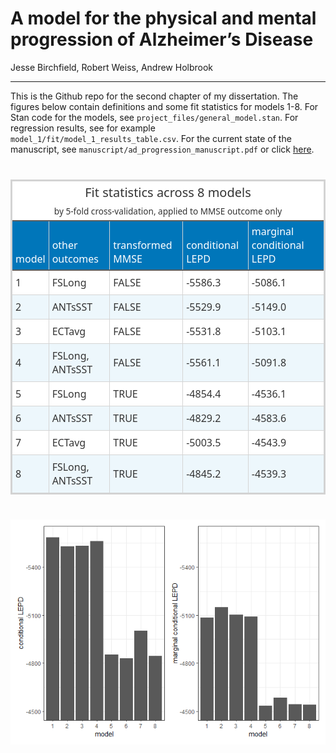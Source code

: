 A model for the physical and mental progression of Alzheimer’s Disease
================
Jesse Birchfield, Robert Weiss, Andrew Holbrook

------------------------------------------------------------------------

This is the Github repo for the second chapter of my dissertation. The
figures below contain definitions and some fit statistics for models
1-8. For Stan code for the models, see
`project_files/general_model.stan`. For regression results, see for
example `model_1/fit/model_1_results_table.csv`. For the current state
of the manuscript, see `manuscript/ad_progression_manuscript.pdf` or
click
[here](https://github.com/jwbirchfield/ad_progression/blob/main/manuscript/ad_progression_manuscript.pdf).

<div id="yjzpowhwrj" style="padding-left:0px;padding-right:0px;padding-top:10px;padding-bottom:10px;overflow-x:auto;overflow-y:auto;width:auto;height:auto;">
  &#10;  <table class="gt_table" data-quarto-disable-processing="false" data-quarto-bootstrap="false" style="-webkit-font-smoothing: antialiased; -moz-osx-font-smoothing: grayscale; font-family: system-ui, 'Segoe UI', Roboto, Helvetica, Arial, sans-serif, 'Apple Color Emoji', 'Segoe UI Emoji', 'Segoe UI Symbol', 'Noto Color Emoji'; display: table; border-collapse: collapse; line-height: normal; margin-left: auto; margin-right: auto; color: #333333; font-size: 16px; font-weight: normal; font-style: solid; background-color: #FFFFFF; width: auto; border-top-style: solid; border-top-width: 3px; border-top-color: #D3D3D3; border-right-style: solid; border-right-width: 3px; border-right-color: #D3D3D3; border-bottom-style: solid; border-bottom-width: 3px; border-bottom-color: #D3D3D3; border-left-style: solid; border-left-width: 3px; border-left-color: #D3D3D3;" bgcolor="#FFFFFF">
  <thead style="border-style: none;">
    <tr class="gt_heading" style="border-style: none; background-color: #FFFFFF; text-align: center; border-bottom-color: #FFFFFF; border-left-style: solid; border-left-width: 1px; border-left-color: #D3D3D3; border-right-style: solid; border-right-width: 1px; border-right-color: #D3D3D3;" bgcolor="#FFFFFF" align="center">
      <td colspan="5" class="gt_heading gt_title gt_font_normal" style="border-style: none; color: #333333; font-size: 125%; padding-top: 4px; padding-bottom: 4px; padding-left: 5px; padding-right: 5px; border-bottom-width: 0; background-color: #FFFFFF; text-align: center; border-bottom-color: #FFFFFF; border-left-style: solid; border-left-width: 1px; border-left-color: #D3D3D3; border-right-style: solid; border-right-width: 1px; border-right-color: #D3D3D3; font-weight: normal;" bgcolor="#FFFFFF" align="center">Fit statistics across 8 models</td>
    </tr>
    <tr class="gt_heading" style="border-style: none; background-color: #FFFFFF; text-align: center; border-bottom-color: #FFFFFF; border-left-style: solid; border-left-width: 1px; border-left-color: #D3D3D3; border-right-style: solid; border-right-width: 1px; border-right-color: #D3D3D3;" bgcolor="#FFFFFF" align="center">
      <td colspan="5" class="gt_heading gt_subtitle gt_font_normal gt_bottom_border" style="border-style: none; color: #333333; font-size: 85%; padding-top: 3px; padding-bottom: 5px; padding-left: 5px; padding-right: 5px; border-top-color: #FFFFFF; border-top-width: 0; background-color: #FFFFFF; text-align: center; border-left-style: solid; border-left-width: 1px; border-left-color: #D3D3D3; border-right-style: solid; border-right-width: 1px; border-right-color: #D3D3D3; border-bottom-style: solid; border-bottom-width: 2px; border-bottom-color: #5F5F5F; font-weight: normal;" bgcolor="#FFFFFF" align="center">by 5-fold cross-validation, applied to MMSE outcome only</td>
    </tr>
    <tr class="gt_col_headings" style="border-style: none; border-top-style: solid; border-top-width: 2px; border-top-color: #5F5F5F; border-bottom-style: solid; border-bottom-width: 2px; border-bottom-color: #5F5F5F; border-left-style: solid; border-left-width: 1px; border-left-color: #D3D3D3; border-right-style: solid; border-right-width: 1px; border-right-color: #D3D3D3;">
      <th class="gt_col_heading gt_columns_bottom_border gt_left" rowspan="1" colspan="1" scope="col" id="model" style="border-style: none; color: #FFFFFF; background-color: #0076BA; font-size: 100%; font-weight: normal; text-transform: inherit; border-left-style: solid; border-left-width: 1px; border-left-color: #D3D3D3; border-right-style: solid; border-right-width: 1px; border-right-color: #D3D3D3; vertical-align: bottom; padding-top: 5px; padding-bottom: 6px; padding-left: 5px; padding-right: 5px; overflow-x: hidden; text-align: left;" bgcolor="#0076BA" valign="bottom" align="left">model</th>
      <th class="gt_col_heading gt_columns_bottom_border gt_left" rowspan="1" colspan="1" scope="col" id="other outcomes" style="border-style: none; color: #FFFFFF; background-color: #0076BA; font-size: 100%; font-weight: normal; text-transform: inherit; border-left-style: solid; border-left-width: 1px; border-left-color: #D3D3D3; border-right-style: solid; border-right-width: 1px; border-right-color: #D3D3D3; vertical-align: bottom; padding-top: 5px; padding-bottom: 6px; padding-left: 5px; padding-right: 5px; overflow-x: hidden; text-align: left;" bgcolor="#0076BA" valign="bottom" align="left">other outcomes</th>
      <th class="gt_col_heading gt_columns_bottom_border gt_left" rowspan="1" colspan="1" scope="col" id="transformed MMSE" style="border-style: none; color: #FFFFFF; background-color: #0076BA; font-size: 100%; font-weight: normal; text-transform: inherit; border-left-style: solid; border-left-width: 1px; border-left-color: #D3D3D3; border-right-style: solid; border-right-width: 1px; border-right-color: #D3D3D3; vertical-align: bottom; padding-top: 5px; padding-bottom: 6px; padding-left: 5px; padding-right: 5px; overflow-x: hidden; text-align: left;" bgcolor="#0076BA" valign="bottom" align="left">transformed MMSE</th>
      <th class="gt_col_heading gt_columns_bottom_border gt_left" rowspan="1" colspan="1" scope="col" id="conditional LEPD" style="border-style: none; color: #FFFFFF; background-color: #0076BA; font-size: 100%; font-weight: normal; text-transform: inherit; border-left-style: solid; border-left-width: 1px; border-left-color: #D3D3D3; border-right-style: solid; border-right-width: 1px; border-right-color: #D3D3D3; vertical-align: bottom; padding-top: 5px; padding-bottom: 6px; padding-left: 5px; padding-right: 5px; overflow-x: hidden; text-align: left;" bgcolor="#0076BA" valign="bottom" align="left">conditional LEPD</th>
      <th class="gt_col_heading gt_columns_bottom_border gt_left" rowspan="1" colspan="1" scope="col" id="marginal conditional LEPD" style="border-style: none; color: #FFFFFF; background-color: #0076BA; font-size: 100%; font-weight: normal; text-transform: inherit; border-left-style: solid; border-left-width: 1px; border-left-color: #D3D3D3; border-right-style: solid; border-right-width: 1px; border-right-color: #D3D3D3; vertical-align: bottom; padding-top: 5px; padding-bottom: 6px; padding-left: 5px; padding-right: 5px; overflow-x: hidden; text-align: left;" bgcolor="#0076BA" valign="bottom" align="left">marginal conditional LEPD</th>
    </tr>
  </thead>
  <tbody class="gt_table_body" style="border-style: none; border-top-style: solid; border-top-width: 2px; border-top-color: #5F5F5F; border-bottom-style: solid; border-bottom-width: 2px; border-bottom-color: #5F5F5F;">
    <tr style="border-style: none;"><td headers="model" class="gt_row gt_left" style="border-style: none; padding-top: 8px; padding-bottom: 8px; padding-left: 5px; padding-right: 5px; margin: 10px; border-top-style: solid; border-top-width: 1px; border-top-color: #D5D5D5; border-left-style: solid; border-left-width: 1px; border-left-color: #D5D5D5; border-right-style: solid; border-right-width: 1px; border-right-color: #D5D5D5; vertical-align: middle; overflow-x: hidden; text-align: left;" valign="middle" align="left">1</td>
<td headers="other outcomes" class="gt_row gt_left" style="border-style: none; padding-top: 8px; padding-bottom: 8px; padding-left: 5px; padding-right: 5px; margin: 10px; border-top-style: solid; border-top-width: 1px; border-top-color: #D5D5D5; border-left-style: solid; border-left-width: 1px; border-left-color: #D5D5D5; border-right-style: solid; border-right-width: 1px; border-right-color: #D5D5D5; vertical-align: middle; overflow-x: hidden; text-align: left;" valign="middle" align="left">FSLong</td>
<td headers="transformed MMSE" class="gt_row gt_left" style="border-style: none; padding-top: 8px; padding-bottom: 8px; padding-left: 5px; padding-right: 5px; margin: 10px; border-top-style: solid; border-top-width: 1px; border-top-color: #D5D5D5; border-left-style: solid; border-left-width: 1px; border-left-color: #D5D5D5; border-right-style: solid; border-right-width: 1px; border-right-color: #D5D5D5; vertical-align: middle; overflow-x: hidden; text-align: left;" valign="middle" align="left">FALSE</td>
<td headers="conditional LEPD" class="gt_row gt_left" style="border-style: none; padding-top: 8px; padding-bottom: 8px; padding-left: 5px; padding-right: 5px; margin: 10px; border-top-style: solid; border-top-width: 1px; border-top-color: #D5D5D5; border-left-style: solid; border-left-width: 1px; border-left-color: #D5D5D5; border-right-style: solid; border-right-width: 1px; border-right-color: #D5D5D5; vertical-align: middle; overflow-x: hidden; text-align: left;" valign="middle" align="left">-5586.3</td>
<td headers="marginal conditional LEPD" class="gt_row gt_left" style="border-style: none; padding-top: 8px; padding-bottom: 8px; padding-left: 5px; padding-right: 5px; margin: 10px; border-top-style: solid; border-top-width: 1px; border-top-color: #D5D5D5; border-left-style: solid; border-left-width: 1px; border-left-color: #D5D5D5; border-right-style: solid; border-right-width: 1px; border-right-color: #D5D5D5; vertical-align: middle; overflow-x: hidden; text-align: left;" valign="middle" align="left">-5086.1</td></tr>
    <tr style="border-style: none;"><td headers="model" class="gt_row gt_left gt_striped" style="border-style: none; padding-top: 8px; padding-bottom: 8px; padding-left: 5px; padding-right: 5px; margin: 10px; border-top-style: solid; border-top-width: 1px; border-top-color: #D5D5D5; border-left-style: solid; border-left-width: 1px; border-left-color: #D5D5D5; border-right-style: solid; border-right-width: 1px; border-right-color: #D5D5D5; vertical-align: middle; overflow-x: hidden; background-color: #EDF7FC; text-align: left;" valign="middle" bgcolor="#EDF7FC" align="left">2</td>
<td headers="other outcomes" class="gt_row gt_left gt_striped" style="border-style: none; padding-top: 8px; padding-bottom: 8px; padding-left: 5px; padding-right: 5px; margin: 10px; border-top-style: solid; border-top-width: 1px; border-top-color: #D5D5D5; border-left-style: solid; border-left-width: 1px; border-left-color: #D5D5D5; border-right-style: solid; border-right-width: 1px; border-right-color: #D5D5D5; vertical-align: middle; overflow-x: hidden; background-color: #EDF7FC; text-align: left;" valign="middle" bgcolor="#EDF7FC" align="left">ANTsSST</td>
<td headers="transformed MMSE" class="gt_row gt_left gt_striped" style="border-style: none; padding-top: 8px; padding-bottom: 8px; padding-left: 5px; padding-right: 5px; margin: 10px; border-top-style: solid; border-top-width: 1px; border-top-color: #D5D5D5; border-left-style: solid; border-left-width: 1px; border-left-color: #D5D5D5; border-right-style: solid; border-right-width: 1px; border-right-color: #D5D5D5; vertical-align: middle; overflow-x: hidden; background-color: #EDF7FC; text-align: left;" valign="middle" bgcolor="#EDF7FC" align="left">FALSE</td>
<td headers="conditional LEPD" class="gt_row gt_left gt_striped" style="border-style: none; padding-top: 8px; padding-bottom: 8px; padding-left: 5px; padding-right: 5px; margin: 10px; border-top-style: solid; border-top-width: 1px; border-top-color: #D5D5D5; border-left-style: solid; border-left-width: 1px; border-left-color: #D5D5D5; border-right-style: solid; border-right-width: 1px; border-right-color: #D5D5D5; vertical-align: middle; overflow-x: hidden; background-color: #EDF7FC; text-align: left;" valign="middle" bgcolor="#EDF7FC" align="left">-5529.9</td>
<td headers="marginal conditional LEPD" class="gt_row gt_left gt_striped" style="border-style: none; padding-top: 8px; padding-bottom: 8px; padding-left: 5px; padding-right: 5px; margin: 10px; border-top-style: solid; border-top-width: 1px; border-top-color: #D5D5D5; border-left-style: solid; border-left-width: 1px; border-left-color: #D5D5D5; border-right-style: solid; border-right-width: 1px; border-right-color: #D5D5D5; vertical-align: middle; overflow-x: hidden; background-color: #EDF7FC; text-align: left;" valign="middle" bgcolor="#EDF7FC" align="left">-5149.0</td></tr>
    <tr style="border-style: none;"><td headers="model" class="gt_row gt_left" style="border-style: none; padding-top: 8px; padding-bottom: 8px; padding-left: 5px; padding-right: 5px; margin: 10px; border-top-style: solid; border-top-width: 1px; border-top-color: #D5D5D5; border-left-style: solid; border-left-width: 1px; border-left-color: #D5D5D5; border-right-style: solid; border-right-width: 1px; border-right-color: #D5D5D5; vertical-align: middle; overflow-x: hidden; text-align: left;" valign="middle" align="left">3</td>
<td headers="other outcomes" class="gt_row gt_left" style="border-style: none; padding-top: 8px; padding-bottom: 8px; padding-left: 5px; padding-right: 5px; margin: 10px; border-top-style: solid; border-top-width: 1px; border-top-color: #D5D5D5; border-left-style: solid; border-left-width: 1px; border-left-color: #D5D5D5; border-right-style: solid; border-right-width: 1px; border-right-color: #D5D5D5; vertical-align: middle; overflow-x: hidden; text-align: left;" valign="middle" align="left">ECTavg</td>
<td headers="transformed MMSE" class="gt_row gt_left" style="border-style: none; padding-top: 8px; padding-bottom: 8px; padding-left: 5px; padding-right: 5px; margin: 10px; border-top-style: solid; border-top-width: 1px; border-top-color: #D5D5D5; border-left-style: solid; border-left-width: 1px; border-left-color: #D5D5D5; border-right-style: solid; border-right-width: 1px; border-right-color: #D5D5D5; vertical-align: middle; overflow-x: hidden; text-align: left;" valign="middle" align="left">FALSE</td>
<td headers="conditional LEPD" class="gt_row gt_left" style="border-style: none; padding-top: 8px; padding-bottom: 8px; padding-left: 5px; padding-right: 5px; margin: 10px; border-top-style: solid; border-top-width: 1px; border-top-color: #D5D5D5; border-left-style: solid; border-left-width: 1px; border-left-color: #D5D5D5; border-right-style: solid; border-right-width: 1px; border-right-color: #D5D5D5; vertical-align: middle; overflow-x: hidden; text-align: left;" valign="middle" align="left">-5531.8</td>
<td headers="marginal conditional LEPD" class="gt_row gt_left" style="border-style: none; padding-top: 8px; padding-bottom: 8px; padding-left: 5px; padding-right: 5px; margin: 10px; border-top-style: solid; border-top-width: 1px; border-top-color: #D5D5D5; border-left-style: solid; border-left-width: 1px; border-left-color: #D5D5D5; border-right-style: solid; border-right-width: 1px; border-right-color: #D5D5D5; vertical-align: middle; overflow-x: hidden; text-align: left;" valign="middle" align="left">-5103.1</td></tr>
    <tr style="border-style: none;"><td headers="model" class="gt_row gt_left gt_striped" style="border-style: none; padding-top: 8px; padding-bottom: 8px; padding-left: 5px; padding-right: 5px; margin: 10px; border-top-style: solid; border-top-width: 1px; border-top-color: #D5D5D5; border-left-style: solid; border-left-width: 1px; border-left-color: #D5D5D5; border-right-style: solid; border-right-width: 1px; border-right-color: #D5D5D5; vertical-align: middle; overflow-x: hidden; background-color: #EDF7FC; text-align: left;" valign="middle" bgcolor="#EDF7FC" align="left">4</td>
<td headers="other outcomes" class="gt_row gt_left gt_striped" style="border-style: none; padding-top: 8px; padding-bottom: 8px; padding-left: 5px; padding-right: 5px; margin: 10px; border-top-style: solid; border-top-width: 1px; border-top-color: #D5D5D5; border-left-style: solid; border-left-width: 1px; border-left-color: #D5D5D5; border-right-style: solid; border-right-width: 1px; border-right-color: #D5D5D5; vertical-align: middle; overflow-x: hidden; background-color: #EDF7FC; text-align: left;" valign="middle" bgcolor="#EDF7FC" align="left">FSLong, ANTsSST</td>
<td headers="transformed MMSE" class="gt_row gt_left gt_striped" style="border-style: none; padding-top: 8px; padding-bottom: 8px; padding-left: 5px; padding-right: 5px; margin: 10px; border-top-style: solid; border-top-width: 1px; border-top-color: #D5D5D5; border-left-style: solid; border-left-width: 1px; border-left-color: #D5D5D5; border-right-style: solid; border-right-width: 1px; border-right-color: #D5D5D5; vertical-align: middle; overflow-x: hidden; background-color: #EDF7FC; text-align: left;" valign="middle" bgcolor="#EDF7FC" align="left">FALSE</td>
<td headers="conditional LEPD" class="gt_row gt_left gt_striped" style="border-style: none; padding-top: 8px; padding-bottom: 8px; padding-left: 5px; padding-right: 5px; margin: 10px; border-top-style: solid; border-top-width: 1px; border-top-color: #D5D5D5; border-left-style: solid; border-left-width: 1px; border-left-color: #D5D5D5; border-right-style: solid; border-right-width: 1px; border-right-color: #D5D5D5; vertical-align: middle; overflow-x: hidden; background-color: #EDF7FC; text-align: left;" valign="middle" bgcolor="#EDF7FC" align="left">-5561.1</td>
<td headers="marginal conditional LEPD" class="gt_row gt_left gt_striped" style="border-style: none; padding-top: 8px; padding-bottom: 8px; padding-left: 5px; padding-right: 5px; margin: 10px; border-top-style: solid; border-top-width: 1px; border-top-color: #D5D5D5; border-left-style: solid; border-left-width: 1px; border-left-color: #D5D5D5; border-right-style: solid; border-right-width: 1px; border-right-color: #D5D5D5; vertical-align: middle; overflow-x: hidden; background-color: #EDF7FC; text-align: left;" valign="middle" bgcolor="#EDF7FC" align="left">-5091.8</td></tr>
    <tr style="border-style: none;"><td headers="model" class="gt_row gt_left" style="border-style: none; padding-top: 8px; padding-bottom: 8px; padding-left: 5px; padding-right: 5px; margin: 10px; border-top-style: solid; border-top-width: 1px; border-top-color: #D5D5D5; border-left-style: solid; border-left-width: 1px; border-left-color: #D5D5D5; border-right-style: solid; border-right-width: 1px; border-right-color: #D5D5D5; vertical-align: middle; overflow-x: hidden; text-align: left;" valign="middle" align="left">5</td>
<td headers="other outcomes" class="gt_row gt_left" style="border-style: none; padding-top: 8px; padding-bottom: 8px; padding-left: 5px; padding-right: 5px; margin: 10px; border-top-style: solid; border-top-width: 1px; border-top-color: #D5D5D5; border-left-style: solid; border-left-width: 1px; border-left-color: #D5D5D5; border-right-style: solid; border-right-width: 1px; border-right-color: #D5D5D5; vertical-align: middle; overflow-x: hidden; text-align: left;" valign="middle" align="left">FSLong</td>
<td headers="transformed MMSE" class="gt_row gt_left" style="border-style: none; padding-top: 8px; padding-bottom: 8px; padding-left: 5px; padding-right: 5px; margin: 10px; border-top-style: solid; border-top-width: 1px; border-top-color: #D5D5D5; border-left-style: solid; border-left-width: 1px; border-left-color: #D5D5D5; border-right-style: solid; border-right-width: 1px; border-right-color: #D5D5D5; vertical-align: middle; overflow-x: hidden; text-align: left;" valign="middle" align="left">TRUE</td>
<td headers="conditional LEPD" class="gt_row gt_left" style="border-style: none; padding-top: 8px; padding-bottom: 8px; padding-left: 5px; padding-right: 5px; margin: 10px; border-top-style: solid; border-top-width: 1px; border-top-color: #D5D5D5; border-left-style: solid; border-left-width: 1px; border-left-color: #D5D5D5; border-right-style: solid; border-right-width: 1px; border-right-color: #D5D5D5; vertical-align: middle; overflow-x: hidden; text-align: left;" valign="middle" align="left">-4854.4</td>
<td headers="marginal conditional LEPD" class="gt_row gt_left" style="border-style: none; padding-top: 8px; padding-bottom: 8px; padding-left: 5px; padding-right: 5px; margin: 10px; border-top-style: solid; border-top-width: 1px; border-top-color: #D5D5D5; border-left-style: solid; border-left-width: 1px; border-left-color: #D5D5D5; border-right-style: solid; border-right-width: 1px; border-right-color: #D5D5D5; vertical-align: middle; overflow-x: hidden; text-align: left;" valign="middle" align="left">-4536.1</td></tr>
    <tr style="border-style: none;"><td headers="model" class="gt_row gt_left gt_striped" style="border-style: none; padding-top: 8px; padding-bottom: 8px; padding-left: 5px; padding-right: 5px; margin: 10px; border-top-style: solid; border-top-width: 1px; border-top-color: #D5D5D5; border-left-style: solid; border-left-width: 1px; border-left-color: #D5D5D5; border-right-style: solid; border-right-width: 1px; border-right-color: #D5D5D5; vertical-align: middle; overflow-x: hidden; background-color: #EDF7FC; text-align: left;" valign="middle" bgcolor="#EDF7FC" align="left">6</td>
<td headers="other outcomes" class="gt_row gt_left gt_striped" style="border-style: none; padding-top: 8px; padding-bottom: 8px; padding-left: 5px; padding-right: 5px; margin: 10px; border-top-style: solid; border-top-width: 1px; border-top-color: #D5D5D5; border-left-style: solid; border-left-width: 1px; border-left-color: #D5D5D5; border-right-style: solid; border-right-width: 1px; border-right-color: #D5D5D5; vertical-align: middle; overflow-x: hidden; background-color: #EDF7FC; text-align: left;" valign="middle" bgcolor="#EDF7FC" align="left">ANTsSST</td>
<td headers="transformed MMSE" class="gt_row gt_left gt_striped" style="border-style: none; padding-top: 8px; padding-bottom: 8px; padding-left: 5px; padding-right: 5px; margin: 10px; border-top-style: solid; border-top-width: 1px; border-top-color: #D5D5D5; border-left-style: solid; border-left-width: 1px; border-left-color: #D5D5D5; border-right-style: solid; border-right-width: 1px; border-right-color: #D5D5D5; vertical-align: middle; overflow-x: hidden; background-color: #EDF7FC; text-align: left;" valign="middle" bgcolor="#EDF7FC" align="left">TRUE</td>
<td headers="conditional LEPD" class="gt_row gt_left gt_striped" style="border-style: none; padding-top: 8px; padding-bottom: 8px; padding-left: 5px; padding-right: 5px; margin: 10px; border-top-style: solid; border-top-width: 1px; border-top-color: #D5D5D5; border-left-style: solid; border-left-width: 1px; border-left-color: #D5D5D5; border-right-style: solid; border-right-width: 1px; border-right-color: #D5D5D5; vertical-align: middle; overflow-x: hidden; background-color: #EDF7FC; text-align: left;" valign="middle" bgcolor="#EDF7FC" align="left">-4829.2</td>
<td headers="marginal conditional LEPD" class="gt_row gt_left gt_striped" style="border-style: none; padding-top: 8px; padding-bottom: 8px; padding-left: 5px; padding-right: 5px; margin: 10px; border-top-style: solid; border-top-width: 1px; border-top-color: #D5D5D5; border-left-style: solid; border-left-width: 1px; border-left-color: #D5D5D5; border-right-style: solid; border-right-width: 1px; border-right-color: #D5D5D5; vertical-align: middle; overflow-x: hidden; background-color: #EDF7FC; text-align: left;" valign="middle" bgcolor="#EDF7FC" align="left">-4583.6</td></tr>
    <tr style="border-style: none;"><td headers="model" class="gt_row gt_left" style="border-style: none; padding-top: 8px; padding-bottom: 8px; padding-left: 5px; padding-right: 5px; margin: 10px; border-top-style: solid; border-top-width: 1px; border-top-color: #D5D5D5; border-left-style: solid; border-left-width: 1px; border-left-color: #D5D5D5; border-right-style: solid; border-right-width: 1px; border-right-color: #D5D5D5; vertical-align: middle; overflow-x: hidden; text-align: left;" valign="middle" align="left">7</td>
<td headers="other outcomes" class="gt_row gt_left" style="border-style: none; padding-top: 8px; padding-bottom: 8px; padding-left: 5px; padding-right: 5px; margin: 10px; border-top-style: solid; border-top-width: 1px; border-top-color: #D5D5D5; border-left-style: solid; border-left-width: 1px; border-left-color: #D5D5D5; border-right-style: solid; border-right-width: 1px; border-right-color: #D5D5D5; vertical-align: middle; overflow-x: hidden; text-align: left;" valign="middle" align="left">ECTavg</td>
<td headers="transformed MMSE" class="gt_row gt_left" style="border-style: none; padding-top: 8px; padding-bottom: 8px; padding-left: 5px; padding-right: 5px; margin: 10px; border-top-style: solid; border-top-width: 1px; border-top-color: #D5D5D5; border-left-style: solid; border-left-width: 1px; border-left-color: #D5D5D5; border-right-style: solid; border-right-width: 1px; border-right-color: #D5D5D5; vertical-align: middle; overflow-x: hidden; text-align: left;" valign="middle" align="left">TRUE</td>
<td headers="conditional LEPD" class="gt_row gt_left" style="border-style: none; padding-top: 8px; padding-bottom: 8px; padding-left: 5px; padding-right: 5px; margin: 10px; border-top-style: solid; border-top-width: 1px; border-top-color: #D5D5D5; border-left-style: solid; border-left-width: 1px; border-left-color: #D5D5D5; border-right-style: solid; border-right-width: 1px; border-right-color: #D5D5D5; vertical-align: middle; overflow-x: hidden; text-align: left;" valign="middle" align="left">-5003.5</td>
<td headers="marginal conditional LEPD" class="gt_row gt_left" style="border-style: none; padding-top: 8px; padding-bottom: 8px; padding-left: 5px; padding-right: 5px; margin: 10px; border-top-style: solid; border-top-width: 1px; border-top-color: #D5D5D5; border-left-style: solid; border-left-width: 1px; border-left-color: #D5D5D5; border-right-style: solid; border-right-width: 1px; border-right-color: #D5D5D5; vertical-align: middle; overflow-x: hidden; text-align: left;" valign="middle" align="left">-4543.9</td></tr>
    <tr style="border-style: none;"><td headers="model" class="gt_row gt_left gt_striped" style="border-style: none; padding-top: 8px; padding-bottom: 8px; padding-left: 5px; padding-right: 5px; margin: 10px; border-top-style: solid; border-top-width: 1px; border-top-color: #D5D5D5; border-left-style: solid; border-left-width: 1px; border-left-color: #D5D5D5; border-right-style: solid; border-right-width: 1px; border-right-color: #D5D5D5; vertical-align: middle; overflow-x: hidden; background-color: #EDF7FC; text-align: left;" valign="middle" bgcolor="#EDF7FC" align="left">8</td>
<td headers="other outcomes" class="gt_row gt_left gt_striped" style="border-style: none; padding-top: 8px; padding-bottom: 8px; padding-left: 5px; padding-right: 5px; margin: 10px; border-top-style: solid; border-top-width: 1px; border-top-color: #D5D5D5; border-left-style: solid; border-left-width: 1px; border-left-color: #D5D5D5; border-right-style: solid; border-right-width: 1px; border-right-color: #D5D5D5; vertical-align: middle; overflow-x: hidden; background-color: #EDF7FC; text-align: left;" valign="middle" bgcolor="#EDF7FC" align="left">FSLong, ANTsSST</td>
<td headers="transformed MMSE" class="gt_row gt_left gt_striped" style="border-style: none; padding-top: 8px; padding-bottom: 8px; padding-left: 5px; padding-right: 5px; margin: 10px; border-top-style: solid; border-top-width: 1px; border-top-color: #D5D5D5; border-left-style: solid; border-left-width: 1px; border-left-color: #D5D5D5; border-right-style: solid; border-right-width: 1px; border-right-color: #D5D5D5; vertical-align: middle; overflow-x: hidden; background-color: #EDF7FC; text-align: left;" valign="middle" bgcolor="#EDF7FC" align="left">TRUE</td>
<td headers="conditional LEPD" class="gt_row gt_left gt_striped" style="border-style: none; padding-top: 8px; padding-bottom: 8px; padding-left: 5px; padding-right: 5px; margin: 10px; border-top-style: solid; border-top-width: 1px; border-top-color: #D5D5D5; border-left-style: solid; border-left-width: 1px; border-left-color: #D5D5D5; border-right-style: solid; border-right-width: 1px; border-right-color: #D5D5D5; vertical-align: middle; overflow-x: hidden; background-color: #EDF7FC; text-align: left;" valign="middle" bgcolor="#EDF7FC" align="left">-4845.2</td>
<td headers="marginal conditional LEPD" class="gt_row gt_left gt_striped" style="border-style: none; padding-top: 8px; padding-bottom: 8px; padding-left: 5px; padding-right: 5px; margin: 10px; border-top-style: solid; border-top-width: 1px; border-top-color: #D5D5D5; border-left-style: solid; border-left-width: 1px; border-left-color: #D5D5D5; border-right-style: solid; border-right-width: 1px; border-right-color: #D5D5D5; vertical-align: middle; overflow-x: hidden; background-color: #EDF7FC; text-align: left;" valign="middle" bgcolor="#EDF7FC" align="left">-4539.3</td></tr>
  </tbody>
  &#10;  
</table>
</div>

![](README_files/figure-gfm/unnamed-chunk-3-1.png)<!-- -->
